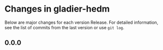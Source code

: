 # Changes in gladier-hedm
Below are major changes for each version Release. For detailed information,
see the list of commits from the last version or use `git log`.

## 0.0.0